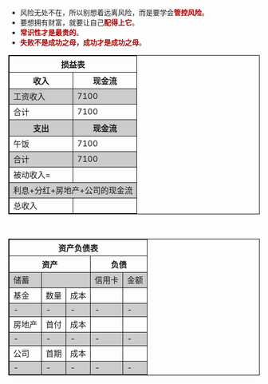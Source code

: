 <style type="text/css">
table {
    border-collapse: collapse;
}

table, td, th {
    border: 1px solid black;
}
.mark,th{
  font-weight: bold;
}
/*odd*/
table tr:nth-child(even){
  background: #ccc;
}
.mark{
    color:#aa0000;
}
</style>

<ul>
<li>
风险无处不在，所以别想着远离风险，而是要学会<span class="mark">管控风险</span>。
</li>
<li>
要想拥有财富，就要让自己<span class="mark">配得上它</span>。
</li>
<li>
<span class="mark">常识性才是最贵的</span>。
</li>
<li>
<span class="mark">失败不是成功之母，成功才是成功之母</span>。
</li>
</ul>

<table>
<thead>
<th colspan="2">损益表</th>
</thead>
<tr>
<th style="width:50%;">收入</th>
<th style="width:50%;">现金流</th>
</tr>
<tr>
<td>工资收入</td>
<td>7100</td>
</tr>
<tr>
<td>合计</td>
<td>7100</td>
</tr>
<tr>
<th>支出</th>
<th>现金流</th>
</tr>
<tr>
<td>午饭</td>
<td>7100</td>
</tr>
<tr>
<td>合计</td>
<td>7100</td>
</tr>
<tr>
<td>被动收入=</td>
<td ></td>
</tr>
<tr>
<td colspan="2">利息+分红+房地产+公司的现金流</td>
</tr>
<tr>
<td>总收入</td>
<td ></td>
</tr>
</table>

<br>

<table>
<thead>
<th colspan="5">资产负债表</th>
</thead>
<tr>
<th colspan="3">资产</th>
<th colspan="2">负债</th>
</tr>
<tr>
<td>储蓄</td>
<td colspan="2"></td>

<td>信用卡</td>
<td>金额</td>
</tr>
<tr>
<td>基金</td>
<td>数量</td>
<td>成本</td>
<td></td>
<td></td>
</tr>
<tr>
<td>-</td>
<td>-</td>
<td>-</td>
<td>-</td>
<td>-</td>
</tr>
<tr>
<td>房地产</td>
<td>首付</td>
<td>成本</td>
<td></td>
<td></td>
</tr>
<tr>
<td>-</td>
<td>-</td>
<td>-</td>
<td>-</td>
<td>-</td>
</tr>
<tr>
<td>公司</td>
<td>首期</td>
<td>成本</td>
<td></td>
<td></td>
</tr>
<tr>
<td>-</td>
<td>-</td>
<td>-</td>
<td>-</td>
<td>-</td>
</tr>
</table>